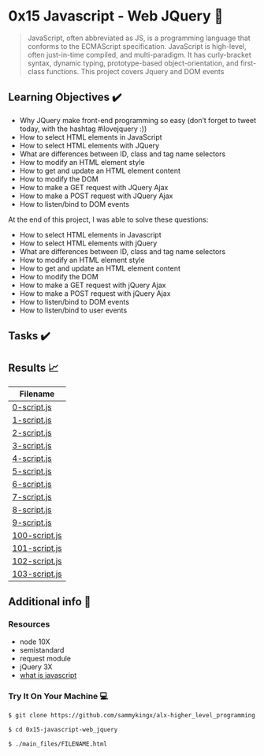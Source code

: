 # 0x15 Javascript - Web JQuery :roller_coaster:

> JavaScript, often abbreviated as JS, is a programming language that conforms to the ECMAScript specification. JavaScript is high-level, often just-in-time compiled, and multi-paradigm. It has curly-bracket syntax, dynamic typing, prototype-based object-orientation, and first-class functions. This project covers Jquery and DOM events

## Learning Objectives :heavy_check_mark:

- Why JQuery make front-end programming so easy (don’t forget to tweet today, with the hashtag #ilovejquery :))
- How to select HTML elements in JavaScript
- How to select HTML elements with JQuery
- What are differences between ID, class and tag name selectors
- How to modify an HTML element style
- How to get and update an HTML element content
- How to modify the DOM
- How to make a GET request with JQuery Ajax
- How to make a POST request with JQuery Ajax
- How to listen/bind to DOM events

At the end of this project, I was able to solve these questions:

* How to select HTML elements in Javascript
* How to select HTML elements with jQuery
* What are differences between ID, class and tag name selectors
* How to modify an HTML element style
* How to get and update an HTML element content
* How to modify the DOM
* How to make a GET request with jQuery Ajax
* How to make a POST request with jQuery Ajax
* How to listen/bind to DOM events
* How to listen/bind to user events

## Tasks :heavy_check_mark:

## Results :chart_with_upwards_trend:

| Filename |
| ------ |
| [0-script.js](./0-script.js)|
|[1-script.js](./1-script.js)|
|[2-script.js](./2-script.js)|
|[3-script.js](./3-script.js)|
|[4-script.js](./4-script.js)|
|[5-script.js](./5-script.js)|
|[6-script.js](./6-script.js)|
|[7-script.js](./7-script.js)|
|[8-script.js](./8-script.js)|
|[9-script.js](./9-script.js)|
|[100-script.js](./100-script.js)|
|[101-script.js](./101-script.js)|
|[102-script.js](./102-script.js)|
|[103-script.js](./103-script.js)|

## Additional info :construction:
### Resources

- node 10X
- semistandard
- request module
- jQuery 3X
- [what is javascript](https://developer.mozilla.org/en-US/docs/Learn/JavaScript/First_steps/What_is_JavaScript)

### Try It On Your Machine :computer:	
```bash
$ git clone https://github.com/sammykingx/alx-higher_level_programming.git

$ cd 0x15-javascript-web_jquery

$ ./main_files/FILENAME.html
```
